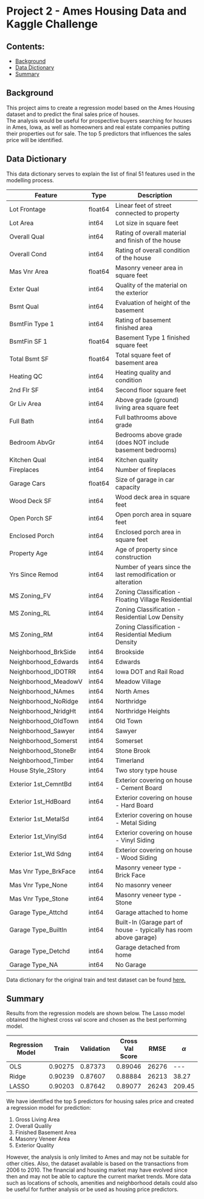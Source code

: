 # Project 2 - Ames Housing Data and Kaggle Challenge


## Contents:
- [Background](#Background)
- [Data Dictionary](#Data-Dictionary)
- [Summary](#Summary)


## Background

This project aims to create a regression model based on the Ames Housing dataset and to predict the final sales price of houses. <br>
The analysis would be useful for prospective buyers searching for houses in Ames, Iowa, as well as homeowners and real estate companies putting their properties out for sale. The top 5 predictors that influences the sales price will be identified.


## Data Dictionary

This data dictionary serves to explain the list of final 51 features used in the modelling process.

| Feature              | Type    | Description                                                       |
|----------------------|---------|-------------------------------------------------------------------|
| Lot Frontage         | float64 | Linear feet of street connected to property                       |
| Lot Area             | int64   | Lot size in square feet                                           |
| Overall Qual         | int64   | Rating of overall material and finish of the house                |
| Overall Cond         | int64   | Rating of overall condition of the house                          |
| Mas Vnr Area         | float64 | Masonry veneer area in square feet                                |
| Exter Qual           | int64   | Quality of the material on the exterior                           |
| Bsmt Qual            | int64   | Evaluation of height of the basement                              |
| BsmtFin Type 1       | int64   | Rating of basement finished area                                  |
| BsmtFin SF 1         | float64 | Basement Type 1 finished square feet                              |
| Total Bsmt SF        | float64 | Total square feet of basement area                                |
| Heating QC           | int64   | Heating quality and condition                                     |
| 2nd Flr SF           | int64   | Second floor square feet                                          |
| Gr Liv Area          | int64   | Above grade (ground) living area square feet                      |
| Full Bath            | int64   | Full bathrooms above grade                                        |
| Bedroom AbvGr        | int64   | Bedrooms above grade (does NOT include basement bedrooms)         |
| Kitchen Qual         | int64   | Kitchen quality                                                   |
| Fireplaces           | int64   | Number of fireplaces                                              |
| Garage Cars          | float64 | Size of garage in car capacity                                    |
| Wood Deck SF         | int64   | Wood deck area in square feet                                     |
| Open Porch SF        | int64   | Open porch area in square feet                                    |
| Enclosed Porch       | int64   | Enclosed porch area in square feet                                |
| Property Age         | int64   | Age of property since construction                                |
| Yrs Since Remod      | int64   | Number of years since the last remodification or alteration       |
| MS Zoning_FV         | int64   | Zoning Classification - Floating Village Residential              |
| MS Zoning_RL         | int64   | Zoning Classification - Residential Low Density                   |
| MS Zoning_RM         | int64   | Zoning Classification - Residential Medium Density                |
| Neighborhood_BrkSide | int64   | Brookside                                                         |
| Neighborhood_Edwards | int64   | Edwards                                                           |
| Neighborhood_IDOTRR  | int64   | Iowa DOT and Rail Road                                            |
| Neighborhood_MeadowV | int64   | Meadow Village                                                    |
| Neighborhood_NAmes   | int64   | North Ames                                                        |
| Neighborhood_NoRidge | int64   | Northridge                                                        |
| Neighborhood_NridgHt | int64   | Northridge Heights                                                |
| Neighborhood_OldTown | int64   | Old Town                                                          |
| Neighborhood_Sawyer  | int64   | Sawyer                                                            |
| Neighborhood_Somerst | int64   | Somerset                                                          |
| Neighborhood_StoneBr | int64   | Stone Brook                                                       |
| Neighborhood_Timber  | int64   | Timerland                                                         |
| House Style_2Story   | int64   | Two story type house                                              |
| Exterior 1st_CemntBd | int64   | Exterior covering on house - Cement Board                         |
| Exterior 1st_HdBoard | int64   | Exterior covering on house - Hard Board                           |
| Exterior 1st_MetalSd | int64   | Exterior covering on house - Metal Siding                         |
| Exterior 1st_VinylSd | int64   | Exterior covering on house - Vinyl Siding                         |
| Exterior 1st_Wd Sdng | int64   | Exterior covering on house - Wood Siding                          |
| Mas Vnr Type_BrkFace | int64   | Masonry veneer type - Brick Face                                  |
| Mas Vnr Type_None    | int64   | No masonry veneer                                                 |
| Mas Vnr Type_Stone   | int64   | Masonry veneer type - Stone                                       |
| Garage Type_Attchd   | int64   | Garage attached to home                                           |
| Garage Type_BuiltIn  | int64   | Built-In (Garage part of house - typically has room above garage) |
| Garage Type_Detchd   | int64   | Garage detached from home                                         |
| Garage Type_NA       | int64   | No Garage                                                         |

Data dictionary for the original train and test dataset can be found [here.](http://jse.amstat.org/v19n3/decock/DataDocumentation.txt)


## Summary

Results from the regression models are shown below. The Lasso model obtained the highest cross val score and chosen as the best performing model.

| Regression Model | Train   | Validation | Cross Val Score | RMSE  | $\alpha$ |
|------------------|---------|------------|-----------------|-------|----------|
| OLS              | 0.90275 | 0.87373    | 0.89046         | 26276 | ---      |
| Ridge            | 0.90239 | 0.87607    | 0.88884         | 26213 | 38.27    |
| LASSO            | 0.90203 | 0.87642    | 0.89077         | 26243 | 209.45   |

We have identified the top 5 predictors for housing sales price and created a regression model for prediction:
1. Gross Living Area
2. Overall Qualily
3. Finished Basement Area
4. Masonry Veneer Area
5. Exterior Quality

However, the analysis is only limited to Ames and may not be suitable for other cities. Also, the dataset available is based on the transactions from 2006 to 2010. The financial and housing market may have evolved since then and may not be able to capture the current market trends. More data such as locations of schools, amenities and neighborhood details could also be useful for further analysis or be used as housing price predictors. 